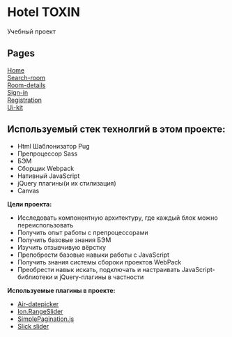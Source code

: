 # Hotel TOXIN
  Учебный проект
## Pages
<a href='https://raizot.github.io/toxin/dist/home.html'> Home</a><br>
<a href='https://raizot.github.io/toxin/dist/search-room.html'> Search-room</a><br>
<a href='https://raizot.github.io/toxin/dist/room-details.html'> Room-details</a><br>
<a href='https://raizot.github.io/toxin/dist/sign-in.html'> Sign-in</a><br>
<a href='https://raizot.github.io/toxin/dist/registration.html'> Registration</a><br>
<a href='https://raizot.github.io/toxin/dist/ui-kit.html'> Ui-kit</a><br>
## Используемый стек технолгий в этом проекте:
<ul>
  <li>Html Шаблонизатор Pug</li>
  <li>Препроцессор Sass</li>
  <li>БЭМ</li>
  <li>Сборщик Webpack</li>
  <li>Нативный JavaScript</li>
  <li>jQuery плагины(и их стилизация)</li>
  <li>Canvas</li>
</ul>
<b>Цели проекта:</b>
<ul>
  <li>Исследовать компонентную архитектуру, где каждый блок можно переиспользовать</li>
  <li>Получить опыт работы с препроцессорами</li>
  <li>Получить базовые знания БЭМ</li>
  <li>Изучить отзывчивую вёрстку</li>
  <li>Препобрести базовые навыки работы с JavaScript</li>
  <li>Получить знания системы сбороки проектов WebPack</li>
  <li>Преобрести навык искать, подключать и настраивать JavaScript-библиотеки и jQuery-плагины в частности</li>
</ul>
<b>Используемые плагины в проекте:</b>
<ul>
  <li><a href="http://t1m0n.name/air-datepicker/docs/">Air-datepicker</a></li>
  <li><a href="http://ionden.com/a/plugins/ion.rangeSlider/">Ion.RangeSlider</a></li>
  <li><a href="https://flaviusmatis.github.io/simplePagination.js/">SimplePagination.js</a></li>
  <li><a href="https://kenwheeler.github.io/slick/">Slick slider</a></li>
</ul>
